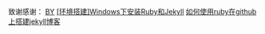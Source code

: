 ﻿致谢感谢：
 [BY](http://www.jianshu.com/p/e68fba58f75c)
 [[环境搭建]Windows下安装Ruby和Jekyll](http://blog.csdn.net/qiujuer/article/details/44620019)
 [如何使用ruby在github上搭建jekyll博客](http://blog.csdn.net/zcl1199/article/details/51565001)